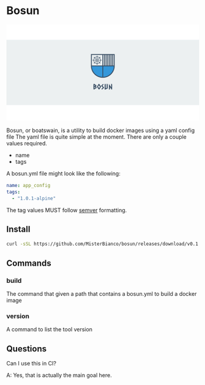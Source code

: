 # Bosun

![logo](assets/linkedin_banner_image_2.png)

Bosun, or boatswain, is a utility to build docker images using a yaml config file
The yaml file is quite simple at the moment. There are only a couple values required.

- name
- tags

A bosun.yml file might look like the following:

```yaml
name: app_config
tags:
  - "1.0.1-alpine"
```

The tag values MUST follow [semver](https://semver.org/) formatting.

## Install

```bash
curl -sSL https://github.com/MisterBianco/bosun/releases/download/v0.1.0/bosun_0.1.0_Darwin_x86_64.tar.gz | tar -xz
```

## Commands

### build

The command that given a path that contains a bosun.yml to build a docker image

### version

A command to list the tool version

## Questions

Can I use this in CI?

A: Yes, that is actually the main goal here.